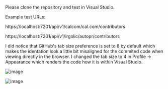 
Please clone the repository and test in Visual Studio.

Example test URLs:

https://localhost:7201/api/v1/calcom/cal.com/contributors

https://localhost:7201/api/v1/irgolic/autopr/contributors

I did notice that GitHub's tab size preference is set to 8 by default which makes the identation look a little bit misaligned for the commited code when viewing directly in the browser. 
I changed the tab size to 4 in Profile -> Appearance which renders the code how it is within Visual Studio. 

![image](https://user-images.githubusercontent.com/132485598/235990011-377e436f-4c8b-40a8-9048-169544a1d7b2.png)

![image](https://user-images.githubusercontent.com/132485598/235991296-6a6fbb51-7f9d-49b8-8a94-884056fe938e.png)

